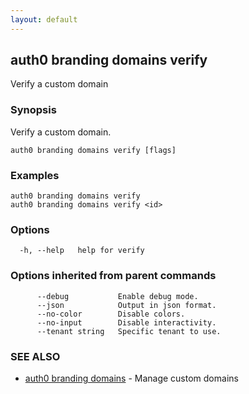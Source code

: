```yaml
---
layout: default
---
```

## auth0 branding domains verify

Verify a custom domain

### Synopsis

Verify a custom domain.

```
auth0 branding domains verify [flags]
```

### Examples

```
auth0 branding domains verify 
auth0 branding domains verify <id>
```

### Options

```
  -h, --help   help for verify
```

### Options inherited from parent commands

```
      --debug           Enable debug mode.
      --json            Output in json format.
      --no-color        Disable colors.
      --no-input        Disable interactivity.
      --tenant string   Specific tenant to use.
```

### SEE ALSO

* [auth0 branding domains](auth0_branding_domains.md)	 - Manage custom domains

